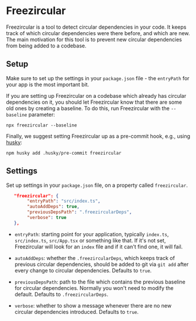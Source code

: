 # Freezircular

Freezircular is a tool to detect circular dependencies in your code. It keeps track of which
circular dependencies were there before, and which are new. The main motivation for this tool
is to prevent new circular dependencies from being added to a codebase.

## Setup

Make sure to set up the settings in your `package.json` file - the `entryPath` for your app
is the most important bit.

If you are setting up Freezircular on a codebase which already has circular dependencies on
it, you should let Freezircular know that there are some old ones by creating a baseline. To
do this, run Freezircular with the `--baseline` parameter:

```
npx freezircular --baseline
```

Finally, we suggest setting Freezircular up as a pre-commit hook, e.g., using
[husky](https://typicode.github.io/husky/#/):

```
npm husky add .husky/pre-commit freezircular
```

## Settings

Set up settings in your `package.json` file, on a property called `freezircular`.

```json
   "freezircular": {
        "entryPath": "src/index.ts",
        "autoAddDeps": true,
        "previousDepsPath": ".freezircularDeps",
        "verbose": true
   },
```

- `entryPath`: starting point for your application, typically `index.ts`, `src/index.ts`,
  `src/App.tsx` or something like that. If it's not set, Freezircular will look for an
  `index` file and if it can't find one, it will fail.

- `autoAddDeps`: whether the `.freezircularDeps`, which keeps track of previous circular
  dependencies, should be added to git via `git add` after every change to circular
  dependencies. Defaults to `true`.

- `previousDepsPath`: path to the file which contains the previous baseline for circular
  dependencies. Normally you won't need to modify the default. Defaults to
  `.freezircularDeps`.

- `verbose`: whether to show a message whenever there are no new circular dependencies
  introduced. Defaults to `true`.